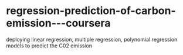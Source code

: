 # regression-prediction-of-carbon-emission---coursera
deploying linear regression, multiple regression, polynomial regression models to predict the C02 emission 
